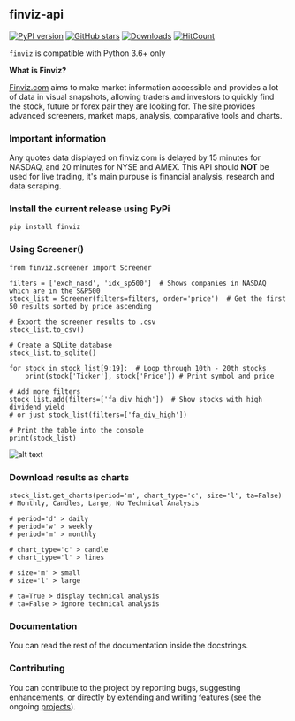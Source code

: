 ## finviz-api

[![PyPI version](https://badge.fury.io/py/finviz.svg)](https://badge.fury.io/py/finviz)
[![GitHub stars](https://img.shields.io/github/stars/mariostoev/finviz.svg)](https://github.com/mariostoev/finviz/stargazers)
[![Downloads](https://pepy.tech/badge/finviz)](https://pepy.tech/project/finviz)
[![HitCount](http://hits.dwyl.io/mariostoev/finviz.svg)](http://hits.dwyl.io/mariostoev/finviz)


`finviz` is compatible with Python 3.6+ only 

**What is Finviz?**

[Finviz.com](http://www.finviz.com) aims to make market information accessible and provides a lot of data in visual snapshots, allowing traders and investors to quickly find the stock, future or forex pair they are looking for. The site provides advanced screeners, market maps, analysis, comparative tools and charts.

### Important information

Any quotes data displayed on finviz.com is delayed by 15 minutes for NASDAQ, and 20 minutes for NYSE and AMEX. This API should **NOT** be used for live trading, it's main purpuse is financial analysis, research and data scraping.

### Install the current release using PyPi

    pip install finviz

### Using Screener()

    from finviz.screener import Screener
    
    filters = ['exch_nasd', 'idx_sp500']  # Shows companies in NASDAQ which are in the S&P500
    stock_list = Screener(filters=filters, order='price')  # Get the first 50 results sorted by price ascending
    
    # Export the screener results to .csv 
    stock_list.to_csv()
    
    # Create a SQLite database 
    stock_list.to_sqlite()
    
    for stock in stock_list[9:19]:  # Loop through 10th - 20th stocks 
        print(stock['Ticker'], stock['Price']) # Print symbol and price
    
    # Add more filters
    stock_list.add(filters=['fa_div_high'])  # Show stocks with high dividend yield
    # or just stock_list(filters=['fa_div_high'])
 
    # Print the table into the console
    print(stock_list)

![alt text](https://i.imgur.com/cb7UdxB.png)

### Download results as charts

    stock_list.get_charts(period='m', chart_type='c', size='l', ta=False)  # Monthly, Candles, Large, No Technical Analysis
    
    # period='d' > daily 
    # period='w' > weekly
    # period='m' > monthly
    
    # chart_type='c' > candle
    # chart_type='l' > lines
    
    # size='m' > small
    # size='l' > large
    
    # ta=True > display technical analysis
    # ta=False > ignore technical analysis

### Documentation

You can read the rest of the documentation inside the docstrings.

### Contributing 

You can contribute to the project by reporting bugs, suggesting enhancements, or directly by extending and writing features (see the ongoing [projects](https://github.com/mariostoev/finviz/projects/1)).

